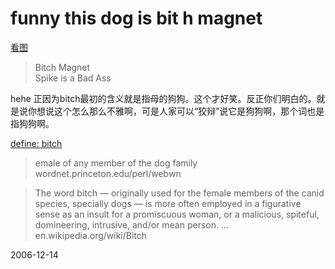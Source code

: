 # funny this dog is bit h magnet

[看图](http://www.flickr.com/photos/search-student/234656743/)

> Bitch Magnet		
> Spike is a Bad Ass 

hehe 正因为bitch最初的含义就是指母的狗狗。这个才好笑。反正你们明白的。就是说你想说这个怎么那么不雅啊，可是人家可以“狡辩”说它是狗狗啊，那个词也是指狗狗啊。

[define: bitch](http://www.google.com/search?q=define%3A+bitch&start=0&ie=utf-8&oe=utf-8&client=firefox-a&rls=org.mozilla:en-US:official)

> emale of any member of the dog family
> wordnet.princeton.edu/perl/webwn

> The word bitch — originally used for the female members of the canid species, specially dogs — is more often employed in a figurative sense as an insult for a promiscuous woman, or a malicious, spiteful, domineering, intrusive, and/or mean person. ...
> en.wikipedia.org/wiki/Bitch

2006-12-14